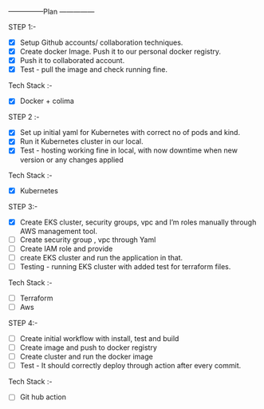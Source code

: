 —————Plan —————

STEP 1:-

- [x] Setup Github accounts/ collaboration techniques.
- [x] Create docker  Image. Push it to our personal docker registry.
- [x] Push it to collaborated account.
- [x] Test - pull the image and check running fine.

Tech Stack :-
- [x] Docker + colima

STEP 2 :-
- [x] Set up initial yaml for Kubernetes with correct no of pods and kind.
- [x] Run it Kubernetes cluster in our local.
- [x] Test - hosting working fine in local, with now downtime when new version or any changes applied

Tech Stack :-
- [x] Kubernetes

STEP 3:-
- [x] Create EKS cluster, security groups, vpc and I’m roles manually through AWS management tool.
- [ ] Create security group , vpc through Yaml
- [ ] Create IAM role and provide 
- [ ] create EKS cluster and run the application in that.
- [ ] Testing - running EKS cluster with added test for terraform files.

Tech Stack :-
- [ ] Terraform 
- [ ] Aws

STEP 4:-
- [ ] Create initial workflow with install, test and build
- [ ] Create image and push to docker registry
- [ ] Create cluster and run the docker image
- [ ] Test - It should correctly deploy through action after every commit.

Tech Stack :-
- [ ] Git hub action

